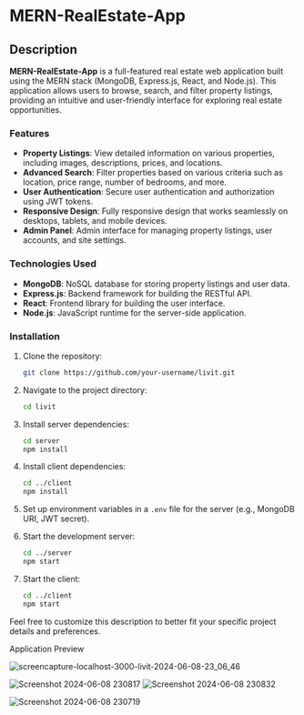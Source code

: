 # MERN-RealEstate-App

## Description

**MERN-RealEstate-App** is a full-featured real estate web application built using the MERN stack (MongoDB, Express.js, React, and Node.js). This application allows users to browse, search, and filter property listings, providing an intuitive and user-friendly interface for exploring real estate opportunities.

### Features

- **Property Listings**: View detailed information on various properties, including images, descriptions, prices, and locations.
- **Advanced Search**: Filter properties based on various criteria such as location, price range, number of bedrooms, and more.
- **User Authentication**: Secure user authentication and authorization using JWT tokens.
- **Responsive Design**: Fully responsive design that works seamlessly on desktops, tablets, and mobile devices.
- **Admin Panel**: Admin interface for managing property listings, user accounts, and site settings.

### Technologies Used

- **MongoDB**: NoSQL database for storing property listings and user data.
- **Express.js**: Backend framework for building the RESTful API.
- **React**: Frontend library for building the user interface.
- **Node.js**: JavaScript runtime for the server-side application.

### Installation

1. Clone the repository:
   ```bash
   git clone https://github.com/your-username/livit.git
   ```

2. Navigate to the project directory:
   ```bash
   cd livit
   ```

3. Install server dependencies:
   ```bash
   cd server
   npm install
   ```

4. Install client dependencies:
   ```bash
   cd ../client
   npm install
   ```

5. Set up environment variables in a `.env` file for the server (e.g., MongoDB URI, JWT secret).

6. Start the development server:
   ```bash
   cd ../server
   npm start
   ```

7. Start the client:
   ```bash
   cd ../client
   npm start
   ```
Feel free to customize this description to better fit your specific project details and preferences.

Application Preview

![screencapture-localhost-3000-livit-2024-06-08-23_06_46](https://github.com/RavinduTJAY97/LIVIT-Property-Hunter-App-MERN/assets/48641073/3b1b0fec-95e1-4ad5-a004-bb12e7e7be46)

![Screenshot 2024-06-08 230817](https://github.com/RavinduTJAY97/LIVIT-Property-Hunter-App-MERN/assets/48641073/a2533b40-4c30-4732-a569-c4d24f0740b2)
![Screenshot 2024-06-08 230832](https://github.com/RavinduTJAY97/LIVIT-Property-Hunter-App-MERN/assets/48641073/21aa8306-0f2b-4f8e-851c-2fd5e1b4cde4)

![Screenshot 2024-06-08 230719](https://github.com/RavinduTJAY97/LIVIT-Property-Hunter-App-MERN/assets/48641073/1f4efd7f-508b-4fb8-b442-262eaa22f9a9)
